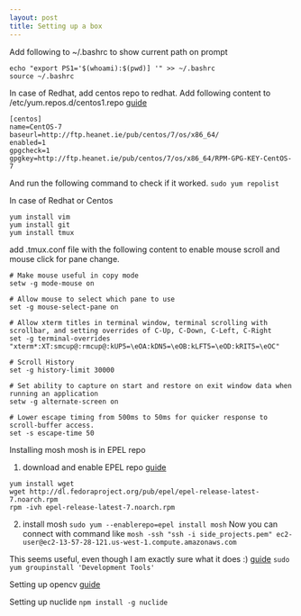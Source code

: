 ```yaml
---
layout: post
title: Setting up a box
---
```

Add following to ~/.bashrc to show current path on prompt
```
echo "export PS1='$(whoami):$(pwd)] '" >> ~/.bashrc
source ~/.bashrc
```

In case of Redhat, add centos repo to redhat. 
Add following content to /etc/yum.repos.d/centos1.repo [guide](https://unix.stackexchange.com/questions/433046/how-do-i-enable-centos-repositories-on-rhel-red-hat)
```
[centos]
name=CentOS-7
baseurl=http://ftp.heanet.ie/pub/centos/7/os/x86_64/
enabled=1
gpgcheck=1
gpgkey=http://ftp.heanet.ie/pub/centos/7/os/x86_64/RPM-GPG-KEY-CentOS-7
```
And run the following command to check if it worked.
`sudo yum repolist`

In case of Redhat or Centos
```
yum install vim 
yum install git
yum install tmux
```

add .tmux.conf file with the following content to enable mouse scroll and mouse click for pane change.
```
# Make mouse useful in copy mode
setw -g mode-mouse on

# Allow mouse to select which pane to use
set -g mouse-select-pane on

# Allow xterm titles in terminal window, terminal scrolling with scrollbar, and setting overrides of C-Up, C-Down, C-Left, C-Right
set -g terminal-overrides "xterm*:XT:smcup@:rmcup@:kUP5=\eOA:kDN5=\eOB:kLFT5=\eOD:kRIT5=\eOC"

# Scroll History
set -g history-limit 30000

# Set ability to capture on start and restore on exit window data when running an application
setw -g alternate-screen on

# Lower escape timing from 500ms to 50ms for quicker response to scroll-buffer access.
set -s escape-time 50
```

Installing mosh 
mosh is in EPEL repo
1. download and enable EPEL repo [guide](https://www.tecmint.com/how-to-enable-epel-repository-for-rhel-centos-6-5/)
```
yum install wget
wget http://dl.fedoraproject.org/pub/epel/epel-release-latest-7.noarch.rpm
rpm -ivh epel-release-latest-7.noarch.rpm
```

2. install mosh
`sudo yum --enablerepo=epel install mosh`
Now you can connect with command like
`mosh -ssh "ssh -i side_projects.pem" ec2-user@ec2-13-57-28-121.us-west-1.compute.amazonaws.com`

This seems useful, even though I am exactly sure what it does :) [guide](https://computervisiononline.com/blog/install-opencv-31-and-python-27-centos-7)
`sudo yum groupinstall 'Development Tools'`

Setting up opencv [guide](https://computervisiononline.com/blog/install-opencv-31-and-python-27-centos-7)

Setting up nuclide
`npm install -g nuclide`
